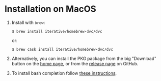 # Installation on MacOS

1. Install with `brew`:

   ```dvc
   $ brew install iterative/homebrew-dvc/dvc
   ```

   or:

   ```dvc
   $ brew cask install iterative/homebrew-dvc/dvc
   ```

2. Alternatively, you can install the PKG package from the big "Download" button
   on the [home page](/), or from the
   [release page](https://github.com/iterative/dvc/releases/) on GitHub.

3. To install bash completion follow
   [these instructions](completion#bash-completion-on-mac-os).

